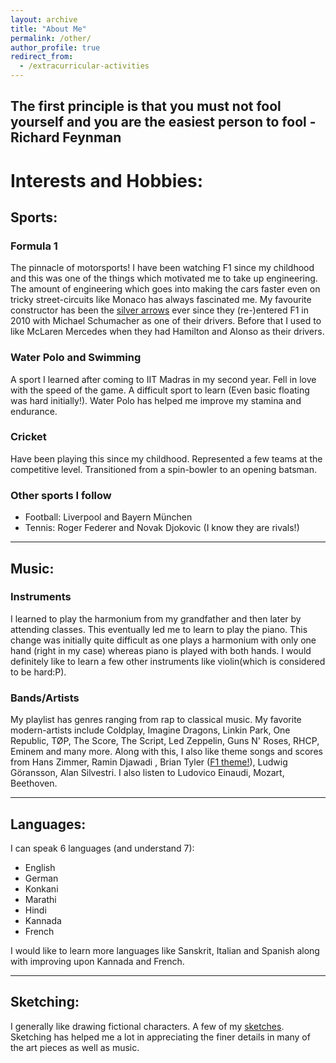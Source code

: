 ```yaml
---
layout: archive
title: "About Me"
permalink: /other/
author_profile: true
redirect_from:
  - /extracurricular-activities
---
```

## The first principle is that you must not fool yourself and you are the easiest person to fool -Richard Feynman

# Interests and Hobbies:
## Sports: ##
### Formula 1
The pinnacle of motorsports! I have been watching F1 since my childhood and this was one of the things which motivated me to take up engineering. The amount of engineering which goes into making the cars faster even on tricky street-circuits like Monaco has always fascinated me. My favourite constructor has been the [silver arrows](https://www.mercedesamgf1.com/en/) ever since they (re-)entered F1 in 2010 with Michael Schumacher as one of their drivers.  Before that I used to like McLaren Mercedes when they had Hamilton and Alonso as their drivers.
### Water Polo and Swimming
A sport I learned after coming to IIT Madras in my second year. Fell in love with the speed of the game. A difficult sport to learn (Even basic floating was hard initially!). Water Polo has helped me improve my stamina and endurance. 
### Cricket
Have been playing this since my childhood. Represented a few teams at the competitive level. Transitioned from a spin-bowler to an opening batsman.

### Other sports I follow
* Football: Liverpool and Bayern M&uuml;nchen
* Tennis: Roger Federer and Novak Djokovic (I know they are rivals!)

****************************************
## Music: ##
### Instruments
I learned to play the harmonium from my grandfather and then later by attending classes. This eventually led me to learn to play the piano. This change was initially quite difficult as one plays a harmonium with only one hand (right in my case) whereas piano is played with both hands. I would definitely like to learn a few other instruments like violin(which is considered to be hard:P).
### Bands/Artists
My playlist has genres ranging from rap to classical music. My favorite modern-artists include Coldplay, Imagine Dragons, Linkin Park, One Republic, TØP, The Score, The Script, Led Zeppelin, Guns N' Roses, RHCP, Eminem and many more. 
Along with this, I also like theme songs and scores from Hans Zimmer, Ramin Djawadi , Brian Tyler ([F1 theme!](https://www.youtube.com/watch?v=8AYy-BcjRXg)), Ludwig G&ouml;ransson, Alan Silvestri. I also listen to Ludovico Einaudi, Mozart, Beethoven.

**************************************** 
## Languages: ##
I can speak 6 languages (and understand 7):
* English
* German
* Konkani
* Marathi
* Hindi
* Kannada
* French

I would like to learn more languages like Sanskrit, Italian and Spanish along with improving upon Kannada and French.

****************************************
## Sketching: ##
I generally like drawing fictional characters.
A few of my [sketches](https://drive.google.com/drive/folders/10i5ru6oahtPOYvSR3Yadbabe0xIXm_x9?usp=sharing). Sketching has helped me a lot in appreciating the finer details in many of the art pieces as well as music.



